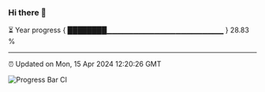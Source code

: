 ### Hi there 👋

⏳ Year progress { ████████▁▁▁▁▁▁▁▁▁▁▁▁▁▁▁▁▁▁▁▁▁▁ } 28.83 %

---

⏰ Updated on Mon, 15 Apr 2024 12:20:26 GMT

![Progress Bar CI](https://github.com/liununu/liununu/workflows/Progress%20Bar%20CI/badge.svg)
